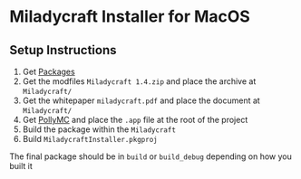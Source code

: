# Miladycraft Installer for MacOS

## Setup Instructions
1) Get [Packages](http://s.sudre.free.fr/files/Packages_1211_dev.dmg)
2) Get the modfiles `Miladycraft 1.4.zip` and place the archive at `Miladycraft/`
3) Get the whitepaper `miladycraft.pdf` and place the document at `Miladycraft/`
4) Get [PollyMC](PollyMC-macOS-8.0.tar.gz) and place the `.app` file at the root of the project
5) Build the package within the `Miladycraft`
6) Build `MiladycraftInstaller.pkgproj`

The final package should be in `build` or `build_debug` depending on how you built it
